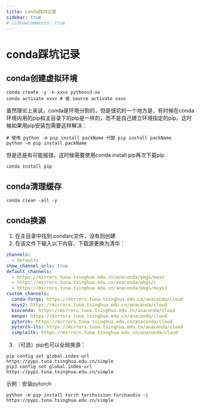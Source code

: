 ```yaml
---
title: conda踩坑记录
sidebar: true
# isShowComments: true
---
```


# conda踩坑记录

<ClientOnly>
<title-pv/>
</ClientOnly>

## conda创建虚拟环境

```shell
conda create -y -n xxxx python=3.xx
conda activate xxxx # 或 source activate xxxx
```

虽然理论上来说，conda是环境分割的，但是很坑的一个地方是，有时候在conda环境内用的pip和主目录下的pip是一样的，而不是自己建立环境指定的pip，这时候如果用pip安装包需要这样解决：

```shell
# 使用 python -m pip install packName 代替 pip install packName
python -m pip install packName
```

但是还是有可能报错，这时候需要使用conda install pip再次下载pip

```shell
conda install pip
```

## conda清理缓存

```shell
conda clean -all -y
```

## conda换源

1. 在主目录中找到.condarc文件，没有则创建
2. 在该文件下输入以下内容，下载源更换为清华：
```yaml
channels:
  - defaults
show_channel_urls: true
default_channels:
  - https://mirrors.tuna.tsinghua.edu.cn/anaconda/pkgs/main
  - https://mirrors.tuna.tsinghua.edu.cn/anaconda/pkgs/r
  - https://mirrors.tuna.tsinghua.edu.cn/anaconda/pkgs/msys2
custom_channels:
  conda-forge: https://mirrors.tuna.tsinghua.edu.cn/anaconda/cloud
  msys2: https://mirrors.tuna.tsinghua.edu.cn/anaconda/cloud
  bioconda: https://mirrors.tuna.tsinghua.edu.cn/anaconda/cloud
  menpo: https://mirrors.tuna.tsinghua.edu.cn/anaconda/cloud
  pytorch: https://mirrors.tuna.tsinghua.edu.cn/anaconda/cloud
  pytorch-lts: https://mirrors.tuna.tsinghua.edu.cn/anaconda/cloud
  simpleitk: https://mirrors.tuna.tsinghua.edu.cn/anaconda/cloud
```
3. （可选）pip也可以全局换源：
```shell
pip config set global.index-url https://pypi.tuna.tsinghua.edu.cn/simple
pip3 config set global.index-url https://pypi.tuna.tsinghua.edu.cn/simple
```

示例：安装pytorch
```shell
python -m pip install torch torchvision torchaudio -i https://pypi.tuna.tsinghua.edu.cn/simple
```

<ClientOnly>
  <leave/>
</ClientOnly/>